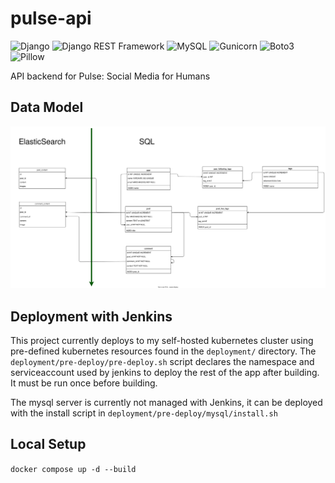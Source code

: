 # pulse-api

![Django](https://img.shields.io/badge/Django-5.2.5-green)
![Django REST Framework](https://img.shields.io/badge/DRF-3.16.1-red)
![MySQL](https://img.shields.io/badge/MySQL-2.2.7-blue)
![Gunicorn](https://img.shields.io/badge/Gunicorn-23.0.0-brightgreen)
![Boto3](https://img.shields.io/badge/Boto3-1.40.13-yellow)
![Pillow](https://img.shields.io/badge/Pillow-11.3.0-orange)

API backend for Pulse: Social Media for Humans

## Data Model
![data_model](https://github.com/v1nsai/pulse-api/blob/master/diagrams/data_model.svg)

## Deployment with Jenkins
This project currently deploys to my self-hosted kubernetes cluster using pre-defined kubernetes resources found in the `deployment/` directory.  The `deployment/pre-deploy/pre-deploy.sh` script declares the namespace and serviceaccount used by jenkins to deploy the rest of the app after building.  It must be run once before building.

The mysql server is currently not managed with Jenkins, it can be deployed with the install script in `deployment/pre-deploy/mysql/install.sh`

## Local Setup
`docker compose up -d --build`